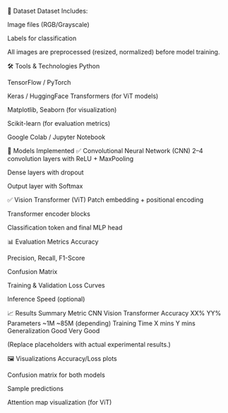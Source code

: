 📁 Dataset
Dataset Includes:

Image files (RGB/Grayscale)

Labels for classification

All images are preprocessed (resized, normalized) before model training.

🛠️ Tools & Technologies
Python

TensorFlow / PyTorch

Keras / HuggingFace Transformers (for ViT models)

Matplotlib, Seaborn (for visualization)

Scikit-learn (for evaluation metrics)

Google Colab / Jupyter Notebook

🧪 Models Implemented
✅ Convolutional Neural Network (CNN)
2–4 convolution layers with ReLU + MaxPooling

Dense layers with dropout

Output layer with Softmax

✅ Vision Transformer (ViT)
Patch embedding + positional encoding

Transformer encoder blocks

Classification token and final MLP head

📊 Evaluation Metrics
Accuracy

Precision, Recall, F1-Score

Confusion Matrix

Training & Validation Loss Curves

Inference Speed (optional)

📈 Results Summary
Metric	CNN	Vision Transformer
Accuracy	XX%	YY%
Parameters	~1M	~85M (depending)
Training Time	X mins	Y mins
Generalization	Good	Very Good

(Replace placeholders with actual experimental results.)

🖼️ Visualizations
Accuracy/Loss plots

Confusion matrix for both models

Sample predictions

Attention map visualization (for ViT)
